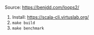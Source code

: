 Source: https://benjdd.com/loops2/

1. Install: https://scala-cli.virtuslab.org/
2. `make build`
3. `make benchmark`
